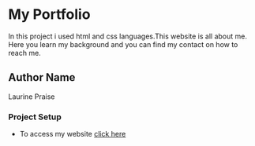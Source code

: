 # My Portfolio
In this project i used html and css languages.This website is all about me. Here you learn my background and you can find my contact on how to reach me.
## Author Name
Laurine Praise
### Project Setup
* To access my website [click here](https://www.example.com)
